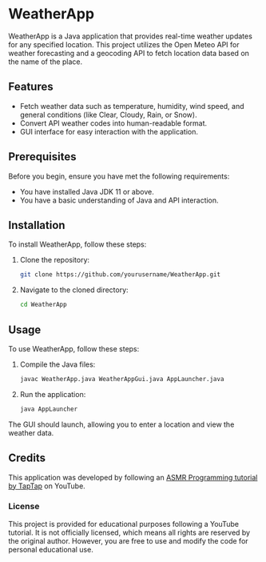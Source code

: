 # WeatherApp

WeatherApp is a Java application that provides real-time weather updates for any specified location. This project utilizes the Open Meteo API for weather forecasting and a geocoding API to fetch location data based on the name of the place.

## Features

- Fetch weather data such as temperature, humidity, wind speed, and general conditions (like Clear, Cloudy, Rain, or Snow).
- Convert API weather codes into human-readable format.
- GUI interface for easy interaction with the application.

## Prerequisites

Before you begin, ensure you have met the following requirements:
- You have installed Java JDK 11 or above.
- You have a basic understanding of Java and API interaction.

## Installation

To install WeatherApp, follow these steps:

1. Clone the repository:
   ```bash
   git clone https://github.com/yourusername/WeatherApp.git
   ```
2. Navigate to the cloned directory:
   ```bash
   cd WeatherApp
   ```

## Usage

To use WeatherApp, follow these steps:

1. Compile the Java files:
   ```bash
   javac WeatherApp.java WeatherAppGui.java AppLauncher.java
   ```
2. Run the application:
   ```bash
   java AppLauncher
   ```

The GUI should launch, allowing you to enter a location and view the weather data.


## Credits

This application was developed by following an [ASMR Programming tutorial by TapTap](https://www.youtube.com/watch?v=8ZcEYv2ezWc) on YouTube.

### License

This project is provided for educational purposes following a YouTube tutorial. It is not officially licensed, which means all rights are reserved by the original author. However, you are free to use and modify the code for personal educational use.



